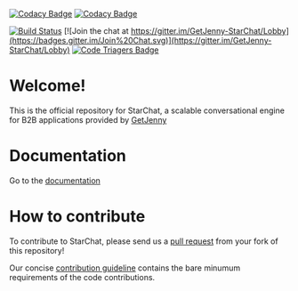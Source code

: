 [![Codacy Badge](https://api.codacy.com/project/badge/Grade/1f53a6754e8248b09e2876a4556dcafb)](https://www.codacy.com/app/GetJenny/starchat?utm_source=github.com&amp;utm_medium=referral&amp;utm_content=GetJenny/starchat&amp;utm_campaign=Badge_Grade)
[![Codacy Badge](https://api.codacy.com/project/badge/Coverage/1f53a6754e8248b09e2876a4556dcafb)](https://www.codacy.com/app/GetJenny/starchat?utm_source=github.com&utm_medium=referral&utm_content=GetJenny/starchat&utm_campaign=Badge_Coverage)

[![Build Status](https://travis-ci.org/GetJenny/starchat.png)](https://travis-ci.org/GetJenny/starchat)
[![Join the chat at https://gitter.im/GetJenny-StarChat/Lobby](https://badges.gitter.im/Join%20Chat.svg)](https://gitter.im/GetJenny-StarChat/Lobby)
[![Code Triagers Badge](https://www.codetriage.com/getjenny/starchat/badges/users.svg)](https://www.codetriage.com/getjenny/starchat)

# Welcome!

This is the official repository for StarChat, a scalable conversational engine for B2B applications provided by [GetJenny](https://getjenny.com)

# Documentation

Go to the [documentation](https://getjenny.github.io/starchat-doc/)

# How to contribute

To contribute to StarChat, please send us a [pull request](https://help.github.com/articles/using-pull-requests/#fork--pull) 
from your fork of this repository!

Our concise [contribution guideline](https://github.com/GetJenny/starchat/blob/master/CONTRIBUTING.md) contains the bare
minumum requirements of the code contributions.

